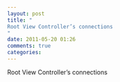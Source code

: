 ```yaml
---
layout: post
title: "
Root View Controller’s connections
"
date: 2011-05-20 01:26
comments: true
categories: 
---
```


Root View Controller’s connections

